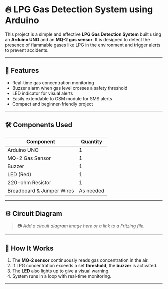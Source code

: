 # 🔥 LPG Gas Detection System using Arduino

This project is a simple and effective **LPG Gas Detection System** built using an **Arduino UNO** and an **MQ-2 gas sensor**. It is designed to detect the presence of flammable gases like LPG in the environment and trigger alerts to prevent accidents.

---

## 🚀 Features

- Real-time gas concentration monitoring
- Buzzer alarm when gas level crosses a safety threshold
- LED indicator for visual alerts
- Easily extendable to GSM module for SMS alerts
- Compact and beginner-friendly project

---

## 🛠️ Components Used

| Component         | Quantity |
|------------------|----------|
| Arduino UNO      | 1        |
| MQ-2 Gas Sensor  | 1        |
| Buzzer           | 1        |
| LED (Red)        | 1        |
| 220-ohm Resistor | 1        |
| Breadboard & Jumper Wires | As needed |

---

## ⚙️ Circuit Diagram

> 📷 *Add a circuit diagram image here or a link to a Fritzing file.*

---

## 📄 How It Works

1. The **MQ-2 sensor** continuously reads gas concentration in the air.
2. If LPG concentration exceeds a set **threshold**, the **buzzer** is activated.
3. The **LED** also lights up to give a visual warning.
4. System runs in a loop with real-time monitoring.

---

